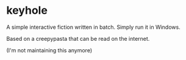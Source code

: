# keyhole
A simple interactive fiction written in batch.
Simply run it in Windows.

Based on a creepypasta that can be read on the internet.

(I'm not maintaining this anymore)
